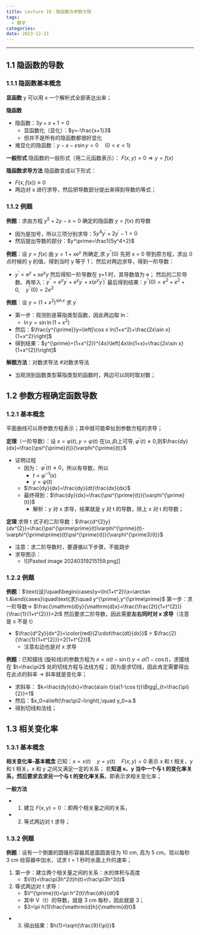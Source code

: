 ```yaml
---
title: Lecture 19：隐函数与参数方程
tags:
  - 数学
categories: 
date: 2023-12-21
---
```

 ---
## 1.1 隐函数的导数
### 1.1.1 隐函数基本概念
**显函数**
y 可以用 x 一个解析式全部表达出来；

**隐函数**
+ 隐函数：$3y+x+1=0$
	+ 显函数化（显化）：$y=-\frac{x+1}3$
	+ 但并不是所有的隐函数都很好显化
+ 难显化的隐函数：$y-x-\varepsilon\sin y=0\quad(0<\varepsilon<1)$
 
**一般形式**
隐函数的一般形式（用二元函数表示）： $F(x,y)=0\Rightarrow y=f(x)$

**隐函数求导方法**
隐函数变成以下形式：
+ $F(x,f(x))\equiv0$ 
+ 两边对 x 进行求导，然后把导数部分提出来得到导数的等式；

### 1.1.2 例题
**例题**：$\text{求由方程 }y^5+2y-x=0\text{ 确定的隐函数 }y=f(x)\text{ 的导数}$
+ 因为是加号，所以三项分别求导：$5y^4y^{\prime}+2y^{\prime}-1=0$
+ 然后提出导数的部分：$y^\prime=\frac1{5y^4+2}$

**例题**：$\text{设 }y=f(x)\text{ 由 }y=1+xe^y\text{ 所确定,求 }y^{\prime\prime}(0)$
先把 x = 0 带到原方程，求出 0 点时候的 y 的值，得到当时 y 等于 1；
然后对两边求导，得到一阶导数：
+ $y^{\prime}=\mathrm{e}^{y}+\mathrm{x}{e}^{y}{y}$
然后得知一阶导数在 y=1 时，其导数值为 e；
然后的二阶导数、再带入：$y^{\prime\prime}=e^{y}y^{\prime}+e^{y}y^{\prime}+x(e^{y}y^{\prime})^{\prime}$
最后得到结果：$y^{\prime\prime}(0)=e^{2}+e^{2}+0,\quad y^{\prime\prime}(0)=2e^{2}$

**例题**：$\text{设 }y=(1+x^2)^{\sin x}\text{ 求 }y^{\prime}$
+ 第一步：观测到是幂指类型函数，因此两边取 ln：
	+ $\ln y=\sin\ln(1+\mathrm{x}^2)$
+ 然后：$\frac{y^{\prime}}y=\left[\cos x ln(1+x^2)+\frac{2x\sin x}{1+x^2}\right]$
+ 得到结果：$y^{\prime}=(1+x^{2})^{4x}\left[4x\ln(1+x)+\frac{2x\sin x}{1+x^{2}}\right]$

**解题方法**：对数求导法
#对数求导法
+ 当观测到函数类型幂指类型的函数时，两边可以同时取对数；

## 1.2 参数方程确定函数导数
### 1.2.1 基本概念
平面曲线可以用参数方程表示；其中就可能牵扯到参数方程的求导；

**定理**（一阶导数）：$\text{设 }x=\varphi(t),y=\psi(t)\text{ 在(}\alpha,\beta)\text{上可导},\varphi^{\prime}(t)\neq0\text{,则}$$\frac{dy}{dx}=\frac{\psi^{\prime}(t)}{\varphi^{\prime}(t)}$
+ 证明过程
	+ 因为： $\varphi^{\prime}(t)\neq0$，所以有导数，所以
		+ ${t=\varphi^{-1}(x)}$
		+ ${y=\psi(t)}$
	+ $\frac{dy}{dx}=\frac{dy}{dt}\frac{dx}{dx}$
	+ 最终得到：$\frac{dy}{dx}=\frac{\psi^{\prime}(t)}{\varphi^{\prime}(t)}$
		+ 解析：y 对 x 求导，结果就是 y 对 t 的导数，除上 x 对 t 的导数；

**定理** 求带 t 式子的二阶导数：$\frac{d^{2}y}{dx^{2}}=\frac{\psi^{\prime\prime}(t)\varphi^{\prime}(t)-\varphi^{\prime\prime}(t)\psi^{\prime}(t)}{\varphi^{\prime3}(t)}$
+ 注意：求二阶导数时，要遵循以下步骤，不能跳步
+ 求导图示：
	+ ![[Pasted image 20240319215159.png]]
### 1.2.2 例题
**例题**：$\text{设}\quad\begin{cases}y=\ln(1+t^2)\\x=\arctan t.&\end{cases}\quad\text{求}\quad y^{\prime},y^{\prime\prime}$
第一步：求一阶导数-> $\frac{\mathrm{d}y}{\mathrm{d}x}=\frac{\frac{2t}{1+t^{2}}}{\frac{1}{1+t^{2}}}=2t$
然后要求二阶导数，因此需要**左右同时对 x 求导**（注意是 x 不是 t）
+  $\frac{d^2y}{dx^2}=\color{red}{2\cdot\frac{dt}{dx}}$ = $\frac{2}{\frac{1}{1+t^{2}}}=2(1+t^{2})$
	+ 注意右边也是对 x 求导

**例题**：已知摆线 (旋轮线)的参数方程为 $x=a(t-\sin t)$ $y=a(1-\cos t)$，求摆线在 $t=\frac\pi2$ 处的切线方程与法线方程；
因为是求切线，因此肯定需要得出在此点的斜率 -> 斜率就是变化率；
+ 求斜率： $k=\frac{dy}{dx}=\frac{a\sin t}{a(1-\cos t)}\Bigg|_{t=\frac{\pi}{2}}=1$
+ 然后：$x_0=a\left(\frac\pi2-i\right),\quad y_0=a.$
+ 得到切线和法线；

## 1.3 相关变化率
### 1.3.1 基本概念
**相关变化率-基本概念**
已知：$x=x(t)\quad y=y(t)\quad F(x,y)=0$
表示 x 和 t 相关，y 和 t 相关，x 和 y 之间又满足一定的关系；
若**知道 x、y 当中一个与 t 的变化率关系，然后要求去求另一个与 t 的变化率关系**，即表示求相关变化率；

**一般方法**
+ 1. 建立 $F(x,y)=0$ ：即两个相关量之间的关系，
+ 2. 等式两边对 t 求导；


### 1.3.2 例题
**例题**：设有一个倒置的圆锥形容器其底面圆直径为 10 cm, 高为 5 cm。现以每秒 3 cm 给容器中加水，试求 t = 1 秒时水面上升的速率；
1. 第一步：建立两个相关量之间的关系：水的体积与高度
	+  $V(t)=\frac\pi3h^2(t)h(t)=\frac\pi3h^3(t)$ 
2. 等式两边对 t 求导：
	+ $V^{\prime}(t)=\pi h^2(t)\frac{dh}{dt}$
	+ 其中 V（t）的导数，就是 3 cm 每秒，因此就是 3；
	+ $3=\pi h(1)\frac{\mathrm{d}h}{\mathrm{d}t}$
+ 3. 得出结果：$h(1)=\sqrt{\frac{9}{\pi}}$
